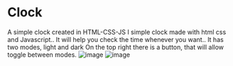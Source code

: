 # Clock
A simple clock created in HTML-CSS-JS
I simple clock made with html css and Javascript..
It will help you check the time whenever you want..
It has two modes, light and dark
On the top right there is a button, that will allow toggle between modes.
![image](https://user-images.githubusercontent.com/58940284/135155390-90f60590-dfcf-4668-80a8-4aa99f877685.png)
![image](https://user-images.githubusercontent.com/58940284/135155433-198a4cb6-ea36-4729-b795-1ad05b0cf5dd.png)
